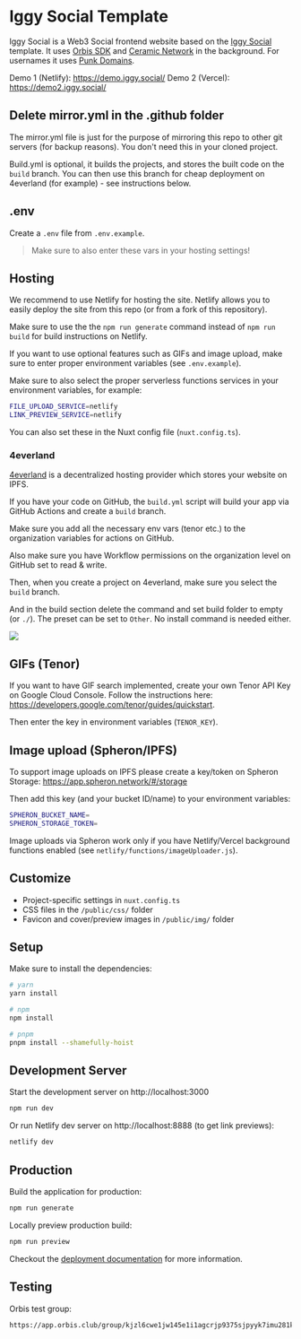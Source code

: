 # Iggy Social Template

Iggy Social is a Web3 Social frontend website based on the [Iggy Social](https://iggy.social) template. It uses [Orbis SDK](https://useorbis.com) and [Ceramic Network](https://ceramic.network/) in the background. For usernames it uses [Punk Domains](https://punk.domains/).

Demo 1 (Netlify): https://demo.iggy.social/
Demo 2 (Vercel): https://demo2.iggy.social/

## Delete mirror.yml in the .github folder

The mirror.yml file is just for the purpose of mirroring this repo to other git servers (for backup reasons). You don't need this in your cloned project.

Build.yml is optional, it builds the projects, and stores the built code on the `build` branch. You can then use this branch for cheap deployment on 4everland (for example) - see instructions below.

## .env

Create a `.env` file from `.env.example`.

> Make sure to also enter these vars in your hosting settings!

## Hosting

We recommend to use Netlify for hosting the site. Netlify allows you to easily deploy the site from this repo (or from a fork of this repository).

Make sure to use the the `npm run generate` command instead of `npm run build` for build instructions on Netlify.

If you want to use optional features such as GIFs and image upload, make sure to enter proper environment variables (see `.env.example`).

Make sure to also select the proper serverless functions services in your environment variables, for example:

```bash
FILE_UPLOAD_SERVICE=netlify
LINK_PREVIEW_SERVICE=netlify
```

You can also set these in the Nuxt config file (`nuxt.config.ts`).

### 4everland

[4everland](https://4everland.org/) is a decentralized hosting provider which stores your website on IPFS.

If you have your code on GitHub, the `build.yml` script will build your app via GitHub Actions and create a `build` branch.

Make sure you add all the necessary env vars (tenor etc.) to the organization variables for actions on GitHub.

Also make sure you have Workflow permissions on the organization level on GitHub set to read & write.

Then, when you create a project on 4everland, make sure you select the `build` branch. 

And in the build section delete the command and set build folder to empty (or `./`). The preset can be set to `Other`. No install command is needed either.

![](https://bafkreid6mzglrk5hklraua267sker6gqsfpy2ezmjj7yc2oqmx2arbynru.ipfs.w3s.link)

## GIFs (Tenor)

If you want to have GIF search implemented, create your own Tenor API Key on Google Cloud Console. Follow the instructions here: https://developers.google.com/tenor/guides/quickstart. 

Then enter the key in environment variables (`TENOR_KEY`).

## Image upload (Spheron/IPFS)

To support image uploads on IPFS please create a key/token on Spheron Storage: https://app.spheron.network/#/storage 

Then add this key (and your bucket ID/name) to your environment variables:

```bash
SPHERON_BUCKET_NAME=
SPHERON_STORAGE_TOKEN=
```

Image uploads via Spheron work only if you have Netlify/Vercel background functions enabled (see `netlify/functions/imageUploader.js`).

## Customize

- Project-specific settings in `nuxt.config.ts`
- CSS files in the `/public/css/` folder
- Favicon and cover/preview images in `/public/img/` folder

## Setup

Make sure to install the dependencies:

```bash
# yarn
yarn install

# npm
npm install

# pnpm
pnpm install --shamefully-hoist
```

## Development Server

Start the development server on http://localhost:3000

```bash
npm run dev
```

Or run Netlify dev server on http://localhost:8888 (to get link previews):

```bash
netlify dev
```

## Production

Build the application for production:

```bash
npm run generate
```

Locally preview production build:

```bash
npm run preview
```

Checkout the [deployment documentation](https://v3.nuxtjs.org/guide/deploy/presets) for more information.

## Testing

Orbis test group:

```bash
https://app.orbis.club/group/kjzl6cwe1jw145e1i1agcrjp9375sjpyyk7imu281koehrpve0pr46lvr5e9xco
```
